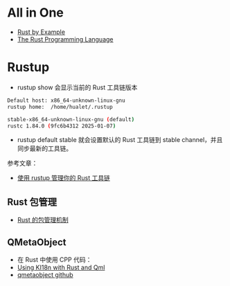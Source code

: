 
# All in One

- [Rust by Example](https://doc.rust-lang.org/rust-by-example/index.html)
- [The Rust Programming Language](https://doc.rust-lang.org/book/)

# Rustup

- rustup show 会显示当前的 Rust 工具链版本
``` bash
Default host: x86_64-unknown-linux-gnu
rustup home:  /home/hualet/.rustup

stable-x86_64-unknown-linux-gnu (default)
rustc 1.84.0 (9fc6b4312 2025-01-07)
```
- rustup default stable 就会设置默认的 Rust 工具链到  stable channel，并且同步最新的工具链。


参考文章：

- [使用 rustup 管理你的 Rust 工具链](https://linux.cn/article-14779-1.html)


## Rust 包管理

- [Rust 的包管理机制](https://www.cnblogs.com/RioTian/p/18129335)


## QMetaObject

- 在 Rust 中使用 CPP 代码：
- [Using KI18n with Rust and Qml](https://dev.to/ayush1325/using-ki18n-with-rust-and-qml-ja7)
- [qmetaobject github](https://github.com/woboq/qmetaobject-rs/tree/master?tab=readme-ov-file#tutorial-adding-rust-wrappers-for-qt-c-api)